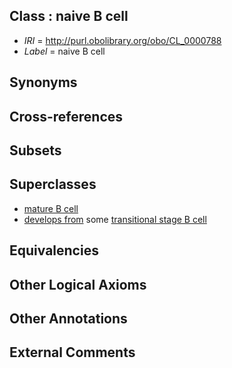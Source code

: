 
## Class : naive B cell

 * *IRI* = http://purl.obolibrary.org/obo/CL_0000788
 * *Label* = naive B cell

## Synonyms


## Cross-references


## Subsets


## Superclasses

 * [mature B cell](../../CL/85/CL_0000785.md)
 * [develops from](../../RO/02/RO_0002202.md) some [transitional stage B cell](../../CL/18/CL_0000818.md)

## Equivalencies


## Other Logical Axioms


## Other Annotations


## External Comments

